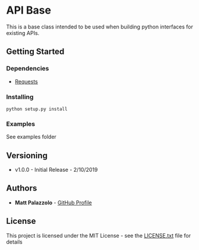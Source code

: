 # API Base

This is a base class intended to be used when building python interfaces for existing APIs.

## Getting Started

### Dependencies

- [Requests](https://github.com/requests/requests) 

### Installing

```
python setup.py install
```

### Examples

See examples folder

## Versioning

- v1.0.0 - Initial Release - 2/10/2019

## Authors

* **Matt Palazzolo** - [GitHub Profile](https://github.com/mpalazzolo)

## License

This project is licensed under the MIT License - see the [LICENSE.txt](LICENSE.txt) file for details


